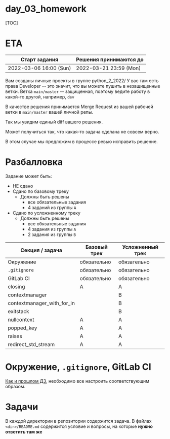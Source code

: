 # day_03_homework

[TOC]

# ETA

| Старт задания          | Решения принимаются до |
| ---------------------- | ---------------------- |
| 2022-03-06 16:00 (Sun) | 2022-03-21 23:59 (Mon) |

Вам созданы личные проекты в группе python_2_2022/<user>
У вас там есть права Developer -- это значит, что вы можете пушить в незащищенные ветки.
Ветка `main/master` -- защищенная, поэтому ведите работу в какой-то другой, например, `dev`

В качестве решения принимается Merge Request из вашей рабочей ветки в `main/master` вашей личной репы.

Так мы увидим единый diff вашего решения.

Может получиться так, что какая-то задача сделана не совсем верно.

В этом случае мы предложим в процессе ревью исправить решение.

# Разбалловка

Задание может быть:

- НЕ сдано
- Сдано по базовому треку
    - Должны быть решены
        - все обязательные задания
        - 4 заданий из группы `A`
- Сдано по усложненному треку
    - Должны быть решены
        - все обязательные задания
        - 4 задания из группы `A`
        - 2 задания из группы `B`

| Секция / задача            | Базовый трек | Усложненный трек |
|----------------------------|--------------|------------------|
| Окружение                  | обязательно  | обязательно      |
| `.gitignore`               | обязательно  | обязательно      |
| GitLab CI                  | обязательно  | обязательно      |
| closing                    | A            | A                |
| contextmanager             |              | B                |
| contextmanager_with_for_in |              | B                |
| exitstack                  |              | B                |
| nullcontext                | A            | A                |
| popped_key                 | A            | A                |
| raises                     | A            | A                |
| redirect_std_stream        | A            | A                |


# Окружение, `.gitignore`, GitLab CI

[Как и прошлом ДЗ](https://139.162.153.209/python_2_2022/_pub/day_02_homework/-/blob/main/README.md),
необходимо все настроить соответствующим образом.

# Задачи

В каждой директории в репозитории содержится задача.
В файлах `<dir>/README.md` содержится условие и вопросы, на которые **нужно ответить там же**
